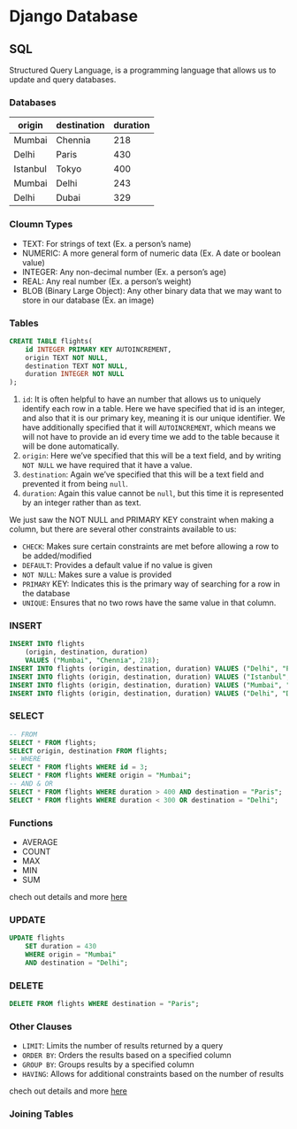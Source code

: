 # Django Database

## SQL

Structured Query Language, is a programming language that allows us to update and query databases.

### Databases

| origin   | destination | duration |
| -------- | ----------- | -------- |
| Mumbai   | Chennia     | 218      |
| Delhi    | Paris       | 430      |
| Istanbul | Tokyo       | 400      |
| Mumbai   | Delhi       | 243      |
| Delhi    | Dubai       | 329      |

### Cloumn Types

- TEXT: For strings of text (Ex. a person’s name)
- NUMERIC: A more general form of numeric data (Ex. A date or boolean value)
- INTEGER: Any non-decimal number (Ex. a person’s age)
- REAL: Any real number (Ex. a person’s weight)
- BLOB (Binary Large Object): Any other binary data that we may want to store in our database (Ex. an image)

### Tables

```sql
CREATE TABLE flights(
    id INTEGER PRIMARY KEY AUTOINCREMENT,
    origin TEXT NOT NULL,
    destination TEXT NOT NULL,
    duration INTEGER NOT NULL
);
```

1. `id`: It is often helpful to have an number that allows us to uniquely identify each row in a table. Here we have specified that id is an integer, and also that it is our primary key, meaning it is our unique identifier. We have additionally specified that it will `AUTOINCREMENT`, which means we will not have to provide an id every time we add to the table because it will be done automatically.
2. `origin`: Here we’ve specified that this will be a text field, and by writing `NOT NULL` we have required that it have a value.
3. `destination`: Again we’ve specified that this will be a text field and prevented it from being `null`.
4. `duration`: Again this value cannot be `null`, but this time it is represented by an integer rather than as text.

We just saw the NOT NULL and PRIMARY KEY constraint when making a column, but there are several other constraints available to us:

- `CHECK`: Makes sure certain constraints are met before allowing a row to be added/modified
- `DEFAULT`: Provides a default value if no value is given
- `NOT NULL`: Makes sure a value is provided
- `PRIMARY` KEY: Indicates this is the primary way of searching for a row in the database
- `UNIQUE`: Ensures that no two rows have the same value in that column.

### INSERT

```sql
INSERT INTO flights
    (origin, destination, duration)
    VALUES ("Mumbai", "Chennia", 218);
INSERT INTO flights (origin, destination, duration) VALUES ("Delhi", "Paris", 430);
INSERT INTO flights (origin, destination, duration) VALUES ("Istanbul", "Tokyo", 400);
INSERT INTO flights (origin, destination, duration) VALUES ("Mumbai", "Delhi", 243);
INSERT INTO flights (origin, destination, duration) VALUES ("Delhi", "Dubai", 329);
```

### SELECT

```sql
-- FROM
SELECT * FROM flights;
SELECT origin, destination FROM flights;
-- WHERE
SELECT * FROM flights WHERE id = 3;
SELECT * FROM flights WHERE origin = "Mumbai";
-- AND & OR
SELECT * FROM flights WHERE duration > 400 AND destination = "Paris";
SELECT * FROM flights WHERE duration < 300 OR destination = "Delhi";
```

### Functions

- AVERAGE
- COUNT
- MAX
- MIN
- SUM

chech out details and more [here](https://www.w3schools.com/sql/sql_count_avg_sum.asp)

### UPDATE

```sql
UPDATE flights
    SET duration = 430
    WHERE origin = "Mumbai"
    AND destination = "Delhi";
```

### DELETE

```sql
DELETE FROM flights WHERE destination = "Paris";
```

### Other Clauses

- `LIMIT`: Limits the number of results returned by a query
- `ORDER BY`: Orders the results based on a specified column
- `GROUP BY`: Groups results by a specified column
- `HAVING`: Allows for additional constraints based on the number of results

chech out details and more [here](https://www.w3schools.com/sql/sql_top.asp)

### Joining Tables
